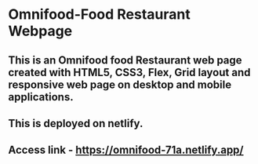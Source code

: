 # Omnifood-Food Restaurant Webpage
## This is an Omnifood food Restaurant web page created with HTML5, CSS3, Flex, Grid layout and responsive web page on desktop and mobile applications.

## This is deployed on netlify.
## Access link - https://omnifood-71a.netlify.app/
